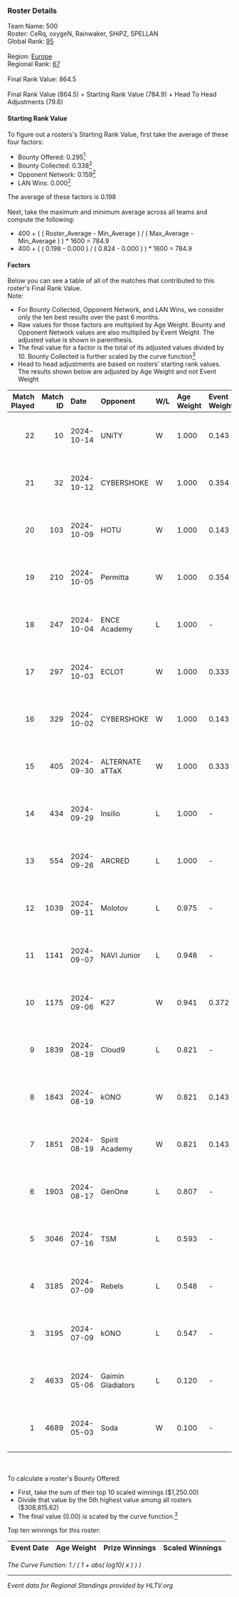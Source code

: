 ### Roster Details<br />
Team Name: 500<br />
Roster: CeRq, oxygeN, Rainwaker, SHiPZ, SPELLAN<br />
Global Rank: [95](../../standings_global_2024_10_15.md)<br />
<br />
Region: [Europe]( ../../standings_europe_2024_10_15.md)<br />
Regional Rank: [67]( ../../standings_europe_2024_10_15.md)<br />
<br />
Final Rank Value:  864.5<br />
<br />
Final Rank Value (864.5) = Starting Rank Value (784.9) + Head To Head Adjustments (79.6)<br />

#### Starting Rank Value<br />
To figure out a rosters's Starting Rank Value, first take the average of these four factors:<br />
- Bounty Offered: 0.295[<sup>1</sup>](#table2)
- Bounty Collected: 0.338[<sup>2</sup>](#table1)
- Opponent Network: 0.159[<sup>2</sup>](#table1)
- LAN Wins: 0.000[<sup>2</sup>](#table1)

The average of these factors is 0.198<br />
<br />
Next, take the maximum and minimum average across all teams and compute the following:<br />
- 400 + ( ( Roster_Average - Min_Average ) / ( Max_Average - Min_Average ) ) * 1600 = 784.9
- 400 + ( ( 0.198 - 0.000 ) / ( 0.824 - 0.000 ) ) * 1600 = 784.9


#### Factors<br />
Below you can see a table of all of the matches that contributed to this roster's Final Rank Value.<br />
Note:<br />

- For Bounty Collected, Opponent Network, and LAN Wins, we consider only the ten best results over the past 6 months.
- Raw values for those factors are multiplied by Age Weight. Bounty and Opponent Network values are also multiplied by Event Weight. The adjusted value is shown in parenthesis.
- The final value for a factor is the total of its adjusted values divided by 10. Bounty Collected is further scaled by the curve function[<sup>3</sup>](#curveFunction)
- Head to head adjustments are based on rosters' starting rank values. The results shown below are adjusted by Age Weight and not Event Weight
<span id="table1"></span><br />


| Match Played | Match ID | Date       | Opponent          | W/L | Age Weight | Event Weight | Bounty Collected | Opponent Network | LAN Wins  | H2H Adj. | Roster                                       |
| -: | -: | :- | :- | :- | :- | :- | :- | :- | :- | -: | :- |
|           22 |       10 | 2024-10-14 | UNiTY             | W   | 1.000      | 0.143        | 0.043 (0.006)    | 0.461 (0.066)    | 0 (0.000) |    19.82 | CeRq, oxygeN, Rainwaker, SHiPZ, SPELLAN      |
|           21 |       32 | 2024-10-12 | CYBERSHOKE        | W   | 1.000      | 0.354        | 0.042 (0.015)    | 0.774 (0.274)    | 0 (0.000) |    19.57 | CeRq, oxygeN, Rainwaker, SHiPZ, SPELLAN      |
|           20 |      103 | 2024-10-09 | HOTU              | W   | 1.000      | 0.143        | 0.006 (0.001)    | 0.435 (0.062)    | 0 (0.000) |    16.09 | CeRq, oxygeN, Rainwaker, SHiPZ, SPELLAN      |
|           19 |      210 | 2024-10-05 | Permitta          | W   | 1.000      | 0.354        | 0.034 (0.012)    | 1.000 (0.354)    | 0 (0.000) |    17.71 | CeRq, oxygeN, Rainwaker, SHiPZ, SPELLAN      |
|           18 |      247 | 2024-10-04 | ENCE Academy      | L   | 1.000      | -            | -                | -                | -         |   -19.04 | CeRq, oxygeN, Rainwaker, SHiPZ, SPELLAN      |
|           17 |      297 | 2024-10-03 | ECLOT             | W   | 1.000      | 0.333        | 0.089 (0.030)    | 0.744 (0.248)    | 0 (0.000) |    23.86 | CeRq, oxygeN, Rainwaker, SHiPZ, SPELLAN      |
|           16 |      329 | 2024-10-02 | CYBERSHOKE        | W   | 1.000      | 0.143        | 0.042 (0.006)    | 0.774 (0.111)    | 0 (0.000) |    22.49 | CeRq, oxygeN, Rainwaker, SHiPZ, SPELLAN      |
|           15 |      405 | 2024-09-30 | ALTERNATE aTTaX   | W   | 1.000      | 0.333        | 0.078 (0.026)    | 0.787 (0.262)    | 0 (0.000) |    22.24 | CeRq, oxygeN, Rainwaker, SHiPZ, SPELLAN      |
|           14 |      434 | 2024-09-29 | Insilio           | L   | 1.000      | -            | -                | -                | -         |    -6.69 | CeRq, oxygeN, Rainwaker, SHiPZ, SPELLAN      |
|           13 |      554 | 2024-09-26 | ARCRED            | L   | 1.000      | -            | -                | -                | -         |   -11.92 | CeRq, oxygeN, Rainwaker, SHiPZ, SPELLAN      |
|           12 |     1039 | 2024-09-11 | Molotov           | L   | 0.975      | -            | -                | -                | -         |   -15.51 | CeRq, oxygeN, Rainwaker, SHiPZ, SPELLAN      |
|           11 |     1141 | 2024-09-07 | NAVI Junior       | L   | 0.948      | -            | -                | -                | -         |    -9.85 | CeRq, oxygeN, Rainwaker, SHiPZ, SPELLAN      |
|           10 |     1175 | 2024-09-06 | K27               | W   | 0.941      | 0.372        | 0.000 (0.000)    | 0.220 (0.077)    | 0 (0.000) |     8.74 | CeRq, oxygeN, Rainwaker, SHiPZ, SPELLAN      |
|            9 |     1839 | 2024-08-19 | Cloud9            | L   | 0.821      | -            | -                | -                | -         |    -6.59 | CeRq, oxygeN, Rainwaker, SHiPZ, SPELLAN      |
|            8 |     1843 | 2024-08-19 | kONO              | W   | 0.821      | 0.143        | 0.022 (0.003)    | 0.400 (0.047)    | 0 (0.000) |    15.46 | CeRq, oxygeN, Rainwaker, SHiPZ, SPELLAN      |
|            7 |     1851 | 2024-08-19 | Spirit Academy    | W   | 0.821      | 0.143        | 0.101 (0.012)    | 0.800 (0.094)    | 0 (0.000) |    20.46 | CeRq, oxygeN, Rainwaker, SHiPZ, SPELLAN      |
|            6 |     1903 | 2024-08-17 | GenOne            | L   | 0.807      | -            | -                | -                | -         |   -19.83 | CeRq, oxygeN, Rainwaker, SHiPZ, SPELLAN      |
|            5 |     3046 | 2024-07-16 | TSM               | L   | 0.593      | -            | -                | -                | -         |    -3.84 | CeRq, oxygeN, Rainwaker, SHiPZ, SPELLAN      |
|            4 |     3185 | 2024-07-09 | Rebels            | L   | 0.548      | -            | -                | -                | -         |    -4.84 | CeRq, oxygeN, Rainwaker, SHiPZ, SPELLAN      |
|            3 |     3195 | 2024-07-09 | kONO              | L   | 0.547      | -            | -                | -                | -         |    -7.75 | CeRq, oxygeN, Rainwaker, SHiPZ, SPELLAN      |
|            2 |     4633 | 2024-05-06 | Gaimin Gladiators | L   | 0.120      | -            | -                | -                | -         |    -1.26 | dennyslaw, Grashog, oxygeN, Rainwaker, SHiPZ |
|            1 |     4689 | 2024-05-03 | Soda              | W   | 0.100      | -            | -                | -                | -         |     0.33 | dennyslaw, Grashog, oxygeN, Rainwaker, SHiPZ |

<br />
<span id="table2"></span><br />
To calculate a roster's Bounty Offered:<br />

- First, take the sum of their top 10 scaled winnings ($1,250.00)
- Divide that value by the 5th highest value among all rosters ($308,815.62)
- The final value (0.00) is scaled by the curve function.[<sup>3</sup>](#curveFunction)

Top ten winnings for this roster:<br />

| Event Date | Age Weight | Prize Winnings | Scaled Winnings |
| :- | -: | :- | :- |


<span id="curveFunction"></span>_The Curve Function: 1 / ( 1 + abs( log10( x ) ) )_<br />

---
_Event data for Regional Standings provided by HLTV.org_<br />
